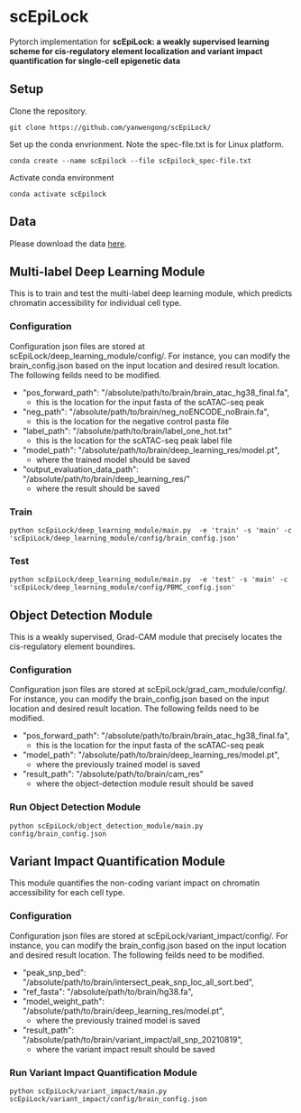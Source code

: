 # scEpiLock
Pytorch implementation for **scEpiLock: a weakly supervised learning scheme for cis-regulatory element localization and variant impact quantification for single-cell epigenetic data**

## Setup
Clone the repository.
```
git clone https://github.com/yanwengong/scEpiLock/
```
Set up the conda envrionment. Note the spec-file.txt is for Linux platform. 
```
conda create --name scEpilock --file scEpilock_spec-file.txt
```
Activate conda environment
```
conda activate scEpilock
```

## Data
Please download the data [here](https://drive.google.com/file/d/1hS1bBdlAxZjYOAqgenUe62oX79qIDCYD/view?usp=sharing). 

## Multi-label Deep Learning Module 
This is to train and test the multi-label deep learning module, which predicts chromatin accessibility for individual cell type.
### Configuration 
Configuration json files are stored at scEpiLock/deep_learning_module/config/. For instance, you can modify the brain_config.json based on the input location and desired result location. The following feilds need to be modified.
- "pos_forward_path": "/absolute/path/to/brain/brain_atac_hg38_final.fa",
  - this is the location for the input fasta of the scATAC-seq peak 
- "neg_path": "/absolute/path/to/brain/neg_noENCODE_noBrain.fa",
  - this is the location for the negative control pasta file
- "label_path": "/absolute/path/to/brain/label_one_hot.txt"
  - this is the location for the scATAC-seq peak label file
- "model_path": "/absolute/path/to/brain/deep_learning_res/model.pt",
  - where the trained model should be saved
- "output_evaluation_data_path": "/absolute/path/to/brain/deep_learning_res/"
  - where the result should be saved 

### Train
```
python scEpiLock/deep_learning_module/main.py  -e 'train' -s 'main' -c 'scEpiLock/deep_learning_module/config/brain_config.json'
```

### Test
```
python scEpiLock/deep_learning_module/main.py  -e 'test' -s 'main' -c 'scEpiLock/deep_learning_module/config/PBMC_config.json'
```

## Object Detection Module 
This is a weakly supervised, Grad-CAM module that precisely locates the cis-regulatory element boundires. 

### Configuration 
Configuration json files are stored at scEpiLock/grad_cam_module/config/. For instance, you can modify the brain_config.json based on the input location and desired result location. The following feilds need to be modified.
- "pos_forward_path": "/absolute/path/to/brain/brain_atac_hg38_final.fa",
  - this is the location for the input fasta of the scATAC-seq peak 
- "model_path": "/absolute/path/to/brain/deep_learning_res/model.pt",
  - where the previously trained model is saved
- "result_path": "/absolute/path/to/brain/cam_res"
  - where the object-detection module result should be saved

### Run Object Detection Module
```
python scEpiLock/object_detection_module/main.py config/brain_config.json
```

## Variant Impact Quantification Module
This module quantifies the non-coding variant impact on chromatin accessibility for each cell type.

### Configuration 
Configuration json files are stored at scEpiLock/variant_impact/config/. For instance, you can modify the brain_config.json based on the input location and desired result location. The following feilds need to be modified.
- "peak_snp_bed": "/absolute/path/to/brain/intersect_peak_snp_loc_all_sort.bed",
- "ref_fasta": "/absolute/path/to/brain/hg38.fa",
- "model_weight_path": "/absolute/path/to/brain/deep_learning_res/model.pt",
  - where the previously trained model is saved
- "result_path": "/absolute/path/to/brain/variant_impact/all_snp_20210819",
  - where the variant impact result should be saved
  
### Run Variant Impact Quantification Module
```
python scEpiLock/variant_impact/main.py scEpiLock/variant_impact/config/brain_config.json
```
